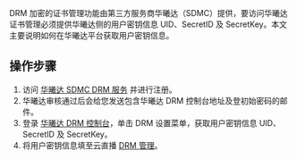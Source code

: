 DRM 加密的证书管理功能由第三方服务商华曦达（SDMC）提供，要访问华曦达证书管理必须提供华曦达侧的用户密钥信息 UID、SecretID 及 SecretKey。本文主要说明如何在华曦达平台获取用户密钥信息。
 

## 操作步骤

1. 访问 [华曦达 SDMC DRM 服务](https://www.xmediacloud.com/contact-us/) 并进行注册。
2. 华曦达审核通过后会给您发送包含华曦达 DRM 控制台地址及登初始密码的邮件。
3. 登录 [华曦达 DRM 控制台](https://www.xmediacloud.com/contact-us/)，单击 DRM 设置菜单，获取用户密钥信息 UID、SecretID 及 SecretKey。
4. 将用户密钥信息填至云直播 [DRM 管理](https://console.cloud.tencent.com/live/config/drm)。

